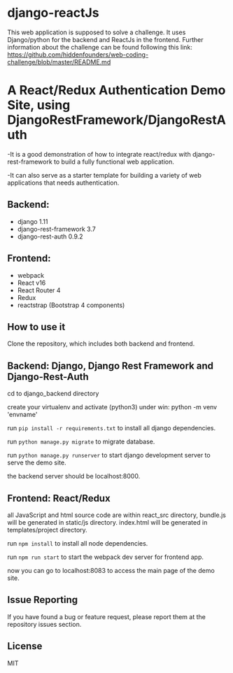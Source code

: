 # django-reactJs
This web application is supposed to solve a challenge. It uses Django/python for the backend and ReactJs in the frontend. Further information about the challenge can be found following this link: https://github.com/hiddenfounders/web-coding-challenge/blob/master/README.md

# A React/Redux Authentication Demo Site, using DjangoRestFramework/DjangoRestAuth

-It is a good demonstration of how to integrate react/redux with django-rest-framework to build
a fully functional web application. 

-It can also serve as a starter template for building a variety
of web applications that needs authentication.

## Backend:
   - django 1.11
   - django-rest-framework 3.7
   - django-rest-auth 0.9.2

## Frontend:
   - webpack
   - React v16
   - React Router 4
   - Redux
   - reactstrap (Bootstrap 4 components)


## How to use it

Clone the repository, which includes both backend and frontend.

## Backend: Django, Django Rest Framework and Django-Rest-Auth

cd to django_backend directory

create your virtualenv and activate (python3) 
under win: python -m venv 'envname'

run `pip install -r requirements.txt` to install all django dependencies.

run `python manage.py migrate` to migrate database.

run `python manage.py runserver` to start django development server to serve the demo site.

the backend server should be localhost:8000.

## Frontend: React/Redux

all JavaScript and html source code are within react_src directory, bundle.js will be generated in 
static/js directory. index.html will be generated in templates/project directory.

run `npm install` to install all node dependencies.

run `npm run start` to start the webpack dev server for frontend app.

now you can go to localhost:8083 to access the main page of the demo site.

## Issue Reporting

If you have found a bug or feature request, please report them at the repository issues section.

## License

MIT


